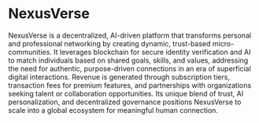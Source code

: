 # NexusVerse

NexusVerse is a decentralized, AI-driven platform that transforms personal and professional networking by creating dynamic, trust-based micro-communities. It leverages blockchain for secure identity verification and AI to match individuals based on shared goals, skills, and values, addressing the need for authentic, purpose-driven connections in an era of superficial digital interactions. Revenue is generated through subscription tiers, transaction fees for premium features, and partnerships with organizations seeking talent or collaboration opportunities. Its unique blend of trust, AI personalization, and decentralized governance positions NexusVerse to scale into a global ecosystem for meaningful human connection.
